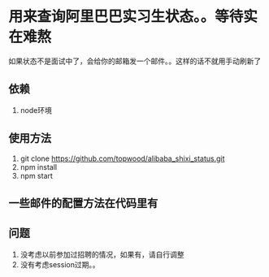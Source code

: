 # 用来查询阿里巴巴实习生状态。。等待实在难熬
如果状态不是面试中了，会给你的邮箱发一个邮件。。这样的话不就用手动刷新了

## 依赖
1. node环境

## 使用方法
1. git clone https://github.com/topwood/alibaba_shixi_status.git
2. npm install
3. npm start

## 一些邮件的配置方法在代码里有

## 问题
1. 没考虑以前参加过招聘的情况，如果有，请自行调整
2. 没有考虑session过期。。
